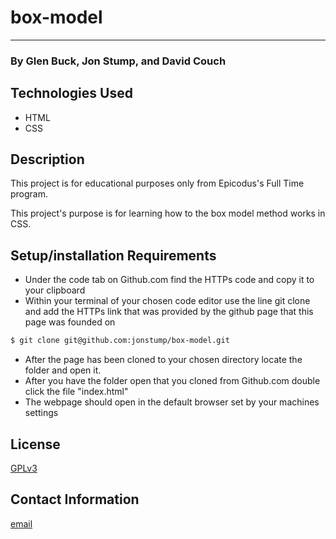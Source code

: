 # box-model
<hr>

### By Glen Buck, Jon Stump, and David Couch

## Technologies Used
* HTML
* CSS


## Description

This project is for educational purposes only from Epicodus's Full Time program.

This project's purpose is for learning how to the box model method works in CSS.

## Setup/installation Requirements

* Under the code tab on Github.com find the HTTPs code and copy it to your clipboard
* Within your terminal of your chosen code editor use the line git clone and add the HTTPs link that was provided by the github page that this page was founded on
```bash
$ git clone git@github.com:jonstump/box-model.git
```
* After the page has been cloned to your chosen directory locate the folder and open it.
* After you have the folder open that you cloned from Github.com double click the file "index.html"
* The webpage should open in the default browser set by your machines settings

## License
[GPLv3](https://www.gnu.org/licenses/gpl-3.0.en.html)

## Contact Information
[email](mailto:jmstump@gmail.com)